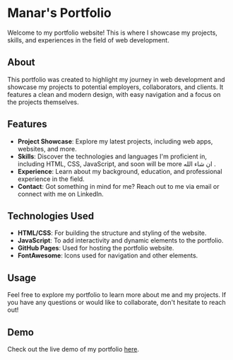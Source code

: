 # Manar's Portfolio

Welcome to my portfolio website! This is where I showcase my projects, skills, and experiences in the field of web development. 

## About

This portfolio was created to highlight my journey in web development and showcase my projects to potential employers, collaborators, and clients. It features a clean and modern design, with easy navigation and a focus on the projects themselves.

## Features

- **Project Showcase**: Explore my latest projects, including web apps, websites, and more.
- **Skills**: Discover the technologies and languages I'm proficient in, including HTML, CSS, JavaScript, and soon will be more ان شاء الله .
- **Experience**: Learn about my background, education, and professional experience in the field.
- **Contact**:  Got something in mind for me? Reach out to me via email or connect with me on LinkedIn.

## Technologies Used

- **HTML/CSS**: For building the structure and styling of the website.
- **JavaScript**: To add interactivity and dynamic elements to the portfolio.
- **GitHub Pages**: Used for hosting the portfolio website.
- **FontAwesome**: Icons used for navigation and other elements.

## Usage

Feel free to explore my portfolio to learn more about me and my projects. If you have any questions or would like to collaborate, don't hesitate to reach out!

## Demo

Check out the live demo of my portfolio [here](https://manarmh02.github.io/First-Portfolio/).

